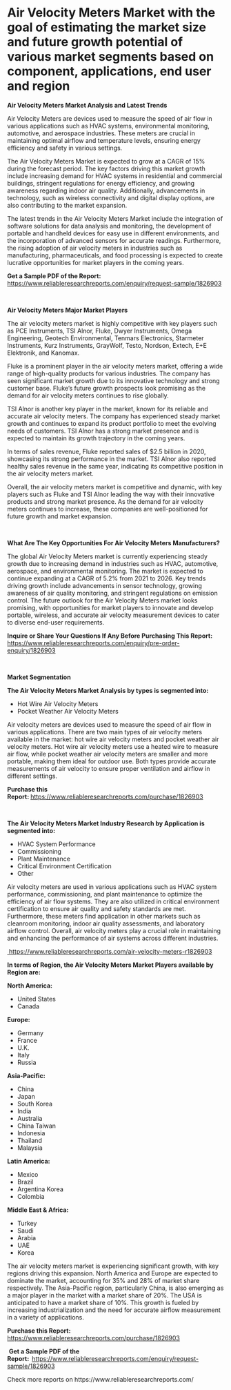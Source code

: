 <p><h1>Air Velocity Meters Market with the goal of estimating the market size and future growth potential of various market segments based on component, applications, end user and region</h1></p><p><strong>Air Velocity Meters Market Analysis and Latest Trends</strong></p>
<p><p>Air Velocity Meters are devices used to measure the speed of air flow in various applications such as HVAC systems, environmental monitoring, automotive, and aerospace industries. These meters are crucial in maintaining optimal airflow and temperature levels, ensuring energy efficiency and safety in various settings.</p><p>The Air Velocity Meters Market is expected to grow at a CAGR of 15% during the forecast period. The key factors driving this market growth include increasing demand for HVAC systems in residential and commercial buildings, stringent regulations for energy efficiency, and growing awareness regarding indoor air quality. Additionally, advancements in technology, such as wireless connectivity and digital display options, are also contributing to the market expansion.</p><p>The latest trends in the Air Velocity Meters Market include the integration of software solutions for data analysis and monitoring, the development of portable and handheld devices for easy use in different environments, and the incorporation of advanced sensors for accurate readings. Furthermore, the rising adoption of air velocity meters in industries such as manufacturing, pharmaceuticals, and food processing is expected to create lucrative opportunities for market players in the coming years.</p></p>
<p><strong>Get a Sample PDF of the Report:&nbsp;</strong> <a href="https://www.reliableresearchreports.com/enquiry/request-sample/1826903">https://www.reliableresearchreports.com/enquiry/request-sample/1826903</a></p>
<p>&nbsp;</p>
<p><strong>Air Velocity Meters Major Market Players</strong></p>
<p><p>The air velocity meters market is highly competitive with key players such as PCE Instruments, TSI Alnor, Fluke, Dwyer Instruments, Omega Engineering, Geotech Environmental, Tenmars Electronics, Starmeter Instruments, Kurz Instruments, GrayWolf, Testo, Nordson, Extech, E+E Elektronik, and Kanomax.</p><p>Fluke is a prominent player in the air velocity meters market, offering a wide range of high-quality products for various industries. The company has seen significant market growth due to its innovative technology and strong customer base. Fluke’s future growth prospects look promising as the demand for air velocity meters continues to rise globally.</p><p>TSI Alnor is another key player in the market, known for its reliable and accurate air velocity meters. The company has experienced steady market growth and continues to expand its product portfolio to meet the evolving needs of customers. TSI Alnor has a strong market presence and is expected to maintain its growth trajectory in the coming years.</p><p>In terms of sales revenue, Fluke reported sales of $2.5 billion in 2020, showcasing its strong performance in the market. TSI Alnor also reported healthy sales revenue in the same year, indicating its competitive position in the air velocity meters market.</p><p>Overall, the air velocity meters market is competitive and dynamic, with key players such as Fluke and TSI Alnor leading the way with their innovative products and strong market presence. As the demand for air velocity meters continues to increase, these companies are well-positioned for future growth and market expansion.</p></p>
<p>&nbsp;</p>
<p><strong>What Are The Key Opportunities For Air Velocity Meters Manufacturers?</strong></p>
<p><p>The global Air Velocity Meters market is currently experiencing steady growth due to increasing demand in industries such as HVAC, automotive, aerospace, and environmental monitoring. The market is expected to continue expanding at a CAGR of 5.2% from 2021 to 2026. Key trends driving growth include advancements in sensor technology, growing awareness of air quality monitoring, and stringent regulations on emission control. The future outlook for the Air Velocity Meters market looks promising, with opportunities for market players to innovate and develop portable, wireless, and accurate air velocity measurement devices to cater to diverse end-user requirements.</p></p>
<p><strong>Inquire or Share Your Questions If Any Before Purchasing This Report:</strong> <a href="https://www.reliableresearchreports.com/enquiry/pre-order-enquiry/1826903">https://www.reliableresearchreports.com/enquiry/pre-order-enquiry/1826903</a></p>
<p>&nbsp;</p>
<p><strong>Market Segmentation</strong></p>
<p><strong>The Air Velocity Meters Market Analysis by types is segmented into:</strong></p>
<p><ul><li>Hot Wire Air Velocity Meters</li><li>Pocket Weather Air Velocity Meters</li></ul></p>
<p><p>Air velocity meters are devices used to measure the speed of air flow in various applications. There are two main types of air velocity meters available in the market: hot wire air velocity meters and pocket weather air velocity meters. Hot wire air velocity meters use a heated wire to measure air flow, while pocket weather air velocity meters are smaller and more portable, making them ideal for outdoor use. Both types provide accurate measurements of air velocity to ensure proper ventilation and airflow in different settings.</p></p>
<p><strong>Purchase this Report:&nbsp;</strong><a href="https://www.reliableresearchreports.com/purchase/1826903">https://www.reliableresearchreports.com/purchase/1826903</a></p>
<p>&nbsp;</p>
<p><strong>The Air Velocity Meters Market Industry Research by Application is segmented into:</strong></p>
<p><ul><li>HVAC System Performance</li><li>Commissioning</li><li>Plant Maintenance</li><li>Critical Environment Certification</li><li>Other</li></ul></p>
<p><p>Air velocity meters are used in various applications such as HVAC system performance, commissioning, and plant maintenance to optimize the efficiency of air flow systems. They are also utilized in critical environment certification to ensure air quality and safety standards are met. Furthermore, these meters find application in other markets such as cleanroom monitoring, indoor air quality assessments, and laboratory airflow control. Overall, air velocity meters play a crucial role in maintaining and enhancing the performance of air systems across different industries.</p></p>
<p><a href="https://www.reliableresearchreports.com/air-velocity-meters-r1826903">&nbsp;https://www.reliableresearchreports.com/air-velocity-meters-r1826903</a></p>
<p><strong>In terms of Region, the Air Velocity Meters Market Players available by Region are:</strong></p>
<p>
    <p> <strong> North America: </strong>
        <ul>
            <li>United States</li>
            <li>Canada</li>
        </ul>
        </p> 
    <p> <strong> Europe: </strong>
        <ul>
            <li>Germany</li>
            <li>France</li>
            <li>U.K.</li>
            <li>Italy</li>
            <li>Russia</li>
        </ul>
        </p> 
    <p> <strong> Asia-Pacific: </strong>
        <ul>
            <li>China</li>
            <li>Japan</li>
            <li>South Korea</li>
            <li>India</li>
            <li>Australia</li>
            <li>China Taiwan</li>
            <li>Indonesia</li>
            <li>Thailand</li>
            <li>Malaysia</li>
        </ul>
        </p> 
    <p> <strong> Latin America: </strong>
        <ul>
            <li>Mexico</li>
            <li>Brazil</li>
            <li>Argentina Korea</li>
            <li>Colombia</li>
        </ul>
        </p> 
    <p> <strong> Middle East & Africa: </strong>
        <ul>
            <li>Turkey</li>
            <li>Saudi</li>
            <li>Arabia</li>
            <li>UAE</li>
            <li>Korea</li>
        </ul>
    </p>
    </p>
<p><p>The air velocity meters market is experiencing significant growth, with key regions driving this expansion. North America and Europe are expected to dominate the market, accounting for 35% and 28% of market share respectively. The Asia-Pacific region, particularly China, is also emerging as a major player in the market with a market share of 20%. The USA is anticipated to have a market share of 10%. This growth is fueled by increasing industrialization and the need for accurate airflow measurement in a variety of applications.</p></p>
<p><strong>Purchase this Report: </strong><a href="https://www.reliableresearchreports.com/purchase/1826903">https://www.reliableresearchreports.com/purchase/1826903</a></p>
<p>&nbsp;<strong>Get a Sample PDF of the Report:&nbsp;&nbsp;</strong><a href="https://www.reliableresearchreports.com/enquiry/request-sample/1826903">https://www.reliableresearchreports.com/enquiry/request-sample/1826903</a></p>
<p><strong></strong></p>
<p>Check more reports on https://www.reliableresearchreports.com/</p>